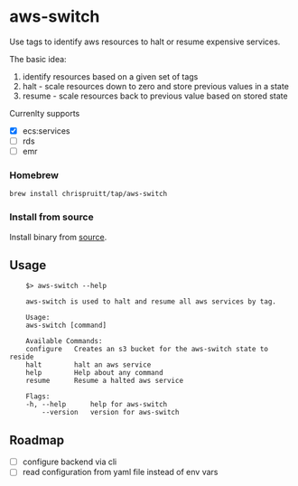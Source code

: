 # aws-switch

Use tags to identify aws resources to halt or resume expensive services.

The basic idea:
1. identify resources based on a given set of tags
1. halt   - scale resources down to zero and store previous values in a state
1. resume - scale resources back to previous value based on stored state

Currenlty supports
- [x] ecs:services
- [ ] rds
- [ ] emr

### Homebrew
```bash
brew install chrispruitt/tap/aws-switch
```

### Install from source

Install binary from [source](https://github.com/hackit-nashville/gokick/releases).

## Usage

```text
    $> aws-switch --help

    aws-switch is used to halt and resume all aws services by tag.

    Usage:
    aws-switch [command]

    Available Commands:
    configure   Creates an s3 bucket for the aws-switch state to reside
    halt        halt an aws service
    help        Help about any command
    resume      Resume a halted aws service

    Flags:
    -h, --help      help for aws-switch
        --version   version for aws-switch
```

## Roadmap
- [ ] configure backend via cli
- [ ] read configuration from yaml file instead of env vars
